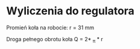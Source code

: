 # Wyliczenia do regulatora

Promień koła na robocie: r = 31 mm

Droga pełnego obrotu koła Q = 2* <sub> &pi;</sub> * r
